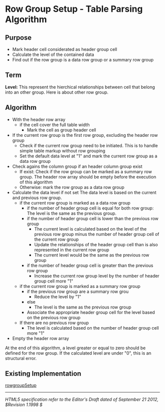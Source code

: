 Row Group Setup - Table Parsing Algorithm
=======================

## Purpose

* Mark header cell considerated as header group cell
* Calculate the level of the contained data
* Find out if the row group is a data row group or a summary row group

## Term

**Level:** This represent the hierchical relationships between cell that belong into an other group. Here is about other row group.

## Algorithm

* With the header row array
	* if the cell cover the full table width
		* Mark the cell as group header cell
* If the current row group is the first row group, excluding the header row group
	* Check if the current row group need to be initiated. This is to handle simple table markup without row grouping 
	* Set the default data level at "1" and mark the current row group as a data row group
* Check agains the column group if an header column group exist
	* If exist: Check if the row group can be marked as a summary row group. The header row array should be empty before the execution of this algorithm
	* Otherwise: mark the row group as a data row group
* Calculate the data level if not set
	The data level is based on the current and previous row group.
	* if the current row group is marked as a data row group
		* if the number of header group cell is equal for both row group: The level is the same as the previous group.
		* if the number of header group cell is lower than the previous row group
			* The current level is calculated based on the level of the previous row group minus the number of header group cell of the current row group
			* Update the relationships of the header group cell than is also represented in the current row group
			* The current level would be the same as the previous row group
		* if the number of header group cell is greater than the previous row group
			* Increase the current row group level by the number of header group cell more "1"
	* if the current row group is marked as a summary row group
		* if the previous row group are a summary row grou
			* Reduce the level by "1"
		* else
			* The level is the same as the previous row group
		* Associate the appropriate header group cell for the level based on the previous row group
	* If there are no previous row group
		* The level is calculated based on the number of header group cell more "1"
* Empty the header row array

At the end of this algorithm, a level greater or equal to zero should be defined for the row group. If the calculated level are under "0", this is an structural error.


## Existing Implementation

[rowgroupSetup](https://github.com/duboisp/Table-Usability-Concept/blob/master/Polyfill/parser.table.js#L826)

-----
_HTML5 specification refer to the Editor's Draft dated of September 21 2012, $Revision 1.1998 $_
